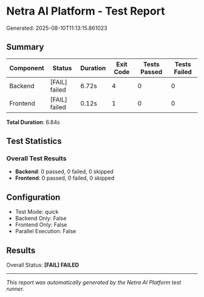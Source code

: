 # Netra AI Platform - Test Report

Generated: 2025-08-10T11:13:15.861023

## Summary

| Component | Status | Duration | Exit Code | Tests Passed | Tests Failed |
|-----------|--------|----------|-----------|--------------|---------------|
| Backend   | [FAIL] failed | 6.72s | 4 | 0 | 0 |
| Frontend  | [FAIL] failed | 0.12s | 1 | 0 | 0 |

**Total Duration**: 6.84s

## Test Statistics

### Overall Test Results
- **Backend**: 0 passed, 0 failed, 0 skipped
- **Frontend**: 0 passed, 0 failed, 0 skipped




## Configuration

- Test Mode: quick
- Backend Only: False
- Frontend Only: False
- Parallel Execution: False

## Results

Overall Status: **[FAIL] FAILED**

---
*This report was automatically generated by the Netra AI Platform test runner.*
